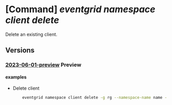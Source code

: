# [Command] _eventgrid namespace client delete_

Delete an existing client.

## Versions

### [2023-06-01-preview](/Resources/mgmt-plane/L3N1YnNjcmlwdGlvbnMve30vcmVzb3VyY2Vncm91cHMve30vcHJvdmlkZXJzL21pY3Jvc29mdC5ldmVudGdyaWQvbmFtZXNwYWNlcy97fS9jbGllbnRzL3t9/2023-06-01-preview.xml) **Preview**

<!-- mgmt-plane /subscriptions/{}/resourcegroups/{}/providers/microsoft.eventgrid/namespaces/{}/clients/{} 2023-06-01-preview -->

#### examples

- Delete client
    ```bash
        eventgrid namespace client delete -g rg --namespace-name name -n client-name
    ```

